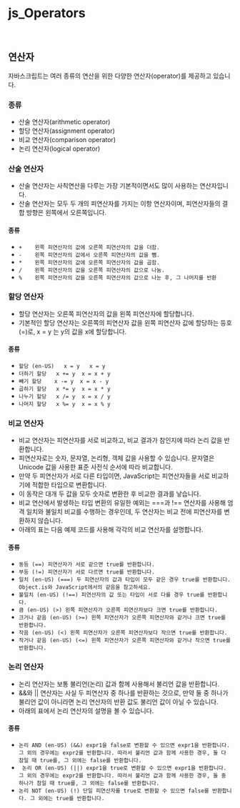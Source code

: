 # js_Operators
<br>

## 연산자
자바스크립트는 여러 종류의 연산을 위한 다양한 연산자(operator)를 제공하고 있습니다.

### 종류
- 산술 연산자(arithmetic operator)
- 할당 연산자(assignment operator)
- 비교 연산자(comparison operator)
- 논리 연산자(logical operator)

### 산술 연산자
- 산술 연산자는 사칙연산을 다루는 가장 기본적이면서도 많이 사용하는 연산자입니다.
- 산술 연산자는 모두 두 개의 피연산자를 가지는 이항 연산자이며, 피연산자들의 결합 방향은 왼쪽에서 오른쪽입니다.

#### 종류
- `+	왼쪽 피연산자의 값에 오른쪽 피연산자의 값을 더함.`
- `-	왼쪽 피연산자의 값에서 오른쪽 피연산자의 값을 뺌.`
- `*	왼쪽 피연산자의 값에 오른쪽 피연산자의 값을 곱함.`
- `/	왼쪽 피연산자의 값을 오른쪽 피연산자의 값으로 나눔.`
- `%	왼쪽 피연산자의 값을 오른쪽 피연산자의 값으로 나눈 후, 그 나머지를 반환`

### 할당 연산자
- 할당 연산자는 오른쪽 피연산자의 값을 왼쪽 피연산자에 할당합니다. 
- 기본적인 할당 연산자는 오른쪽의 피연산자 값을 왼쪽 피연산자 값에 할당하는 등호(=)로, x = y 는 y의 값을 x에 할당합니다.

#### 종류
- `할당 (en-US)	x = y	x = y`
- `더하기 할당	x += y	x = x + y`
- `빼기 할당	x -= y	x = x - y`
- `곱하기 할당	x *= y	x = x * y`
- `나누기 할당	x /= y	x = x / y`
- `나머지 할당	x %= y	x = x % y`

### 비교 연산자
 - 비교 연산자는 피연산자를 서로 비교하고, 비교 결과가 참인지에 따라 논리 값을 반환합니다. 
 - 피연산자로는 숫자, 문자열, 논리형, 객체 값을 사용할 수 있습니다. 문자열은 Unicode 값을 사용한 표준 사전식 순서에 따라 비교합니다. 
 - 만약 두 피연산자가 서로 다른 타입이면, JavaScript는 피연산자들을 서로 비교하기에 적합한 타입으로 변환합니다. 
 - 이 동작은 대개 두 값을 모두 숫자로 변환한 후 비교한 결과를 낳습니다. 
 - 비교 연산에서 발생하는 타입 변환의 유일한 예외는 ===과 !== 연산자를 사용해 엄격 일치와 불일치 비교를 수행하는 경우인데, 두 연산자는 비교 전에 피연산자를 변환하지 않습니다.
 -  아래의 표는 다음 예제 코드를 사용해 각각의 비교 연산자를 설명합니다.

#### 종류
 - `동등 (==) 피연산자가 서로 같으면 true를 반환합니다.`
 - `부등 (!=) 피연산자가 서로 다르면 true를 반환합니다.`
 - `일치 (en-US) (===) 두 피연산자의 값과 타입이 모두 같은 경우 true를 반환합니다. Object.is와 JavaScript에서의 같음을 참고하세요.`
 - `불일치 (en-US) (!==) 피연산자의 값 또는 타입이 서로 다를 경우 true를 반환합니다.`
 - `큼 (en-US) (>) 왼쪽 피연산자가 오른쪽 피연산자보다 크면 true를 반환합니다.`
 - `크거나 같음 (en-US) (>=) 왼쪽 피연산자가 오른쪽 피연산자와 같거나 크면 true를 반환합니다.`
 - `작음 (en-US) (<) 왼쪽 피연산자가 오른쪽 피연산자보다 작으면 true를 반환합니다.`
 - `작거나 같음 (en-US) (<=) 왼쪽 피연산자가 오른쪽 피연산자와 같거나 작으면 true를 반환합니다.`

### 논리 연산자
 - 논리 연산자는 보통 불리언(논리) 값과 함께 사용해서 불리언 값을 반환합니다. 
 - &&와 || 연산자는 사실 두 피연산자 중 하나를 반환하는 것으로, 만약 둘 중 하나가 불리언 값이 아니라면 논리 연산자의 반환 값도 불리언 값이 아닐 수 있습니다. 
 - 아래의 표에서 논리 연산자의 설명을 볼 수 있습니다.

#### 종류
 - `논리 AND (en-US) (&&) expr1을 false로 변환할 수 있으면 expr1을 반환합니다. 그 외의 경우에는 expr2를 반환합니다. 따라서 불리언 값과 함께 사용한 경우, 둘 다 참일 때 true를, 그 외에는 false를 반환합니다.`
 - ` 논리 OR (en-US) (||) expr1을 true로 변환할 수 있으면 expr1을 반환합니다. 그 외의 경우에는 expr2를 반환합니다. 따라서 불리언 값과 함께 사용한 경우, 둘 중 하나가 참일 때 true를, 그 외에는 false를 반환합니다.`
 - `논리 NOT (en-US) (!) 단일 피연산자를 true로 변환할 수 있으면 false를 반환합니다. 그 외에는 true를 반환합니다.`
